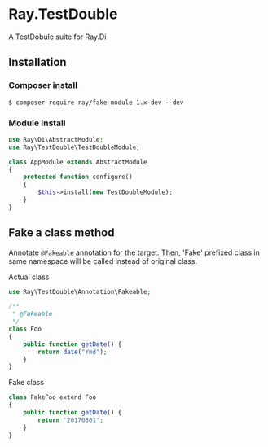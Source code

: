 # Ray.TestDouble 

A TestDobule suite for Ray.Di

## Installation

### Composer install

    $ composer require ray/fake-module 1.x-dev --dev
    
### Module install

```php
use Ray\Di\AbstractModule;
use Ray\TestDouble\TestDoubleModule;

class AppModule extends AbstractModule
{
    protected function configure()
    {
        $this->install(new TestDoubleModule);
    }
}
```

## Fake a class method


Annotate `@Fakeable` annotation for the target. Then, 'Fake' prefixed class in same namespace will be called instead of original class.

Actual class

```php
use Ray\TestDouble\Annotation\Fakeable;

/**
 * @Fakeable
 */
class Foo
{
    public function getDate() {
        return date("Ymd");
    }
}
```

Fake class

```php
class FakeFoo extend Foo
{
    public function getDate() {
        return '20170801';
    }
}
```


